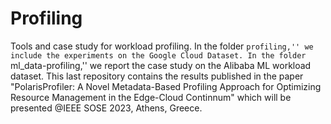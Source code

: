 # Profiling
Tools and case study for workload profiling.
In the folder ``profiling,'' we include the experiments on the Google Cloud Dataset.
In the folder ``ml_data-profiling,'' we report the case study on the Alibaba ML workload dataset. This last repository contains the results published in the paper "PolarisProfiler: A Novel Metadata-Based Profiling Approach for Optimizing Resource Management in the Edge-Cloud Continnum" which will be presented @IEEE SOSE 2023, Athens, Greece.

